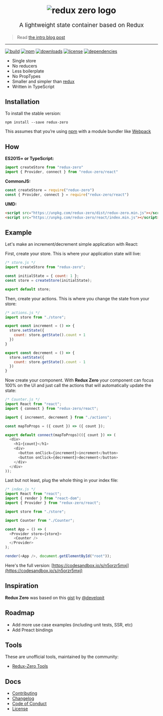 <h1 align="center">
  <img src="https://s1.postimg.org/7p3dmmc3nz/logo_redux_zero.png" alt="redux zero logo" title="redux zero logo">
  <br>
</h1>
<p align="center" style="font-size: 1.2rem;">A lightweight state container based on Redux</p>

> Read [the intro blog post](https://medium.com/@matheusml/introducing-redux-zero-bea42214c7ee)

<hr />

[![build](https://img.shields.io/travis/concretesolutions/redux-zero/master.svg?style=flat-square)](https://travis-ci.org/concretesolutions/redux-zero)
[![npm](https://img.shields.io/npm/v/redux-zero.svg?style=flat-square)](https://www.npmjs.com/package/redux-zero)
[![downloads](https://img.shields.io/npm/dm/redux-zero.svg?style=flat-square)](https://www.npmjs.com/package/redux-zero)
[![license](https://img.shields.io/github/license/mashape/apistatus.svg?style=flat-square)]()
[![dependencies](https://img.shields.io/david/expressjs/express.svg?style=flat-square)]()


- Single store
- No reducers
- Less boilerplate
- No PropTypes
- Smaller and simpler than [redux](https://github.com/reactjs/redux)
- Written in TypeScript


## Installation

To install the stable version:

```
npm install --save redux-zero
```

This assumes that you’re using [npm](https://www.npmjs.com/) with a module bundler like [Webpack](http://webpack.github.io)

## How

**ES2015+ or TypeScript:**

```js
import createStore from "redux-zero"
import { Provider, connect } from "redux-zero/react"
```

**CommonJS:**

```js
const createStore = require("redux-zero")
const { Provider, connect } = require("redux-zero/react")
```

**UMD:**

```html
<script src="https://unpkg.com/redux-zero/dist/redux-zero.min.js"></script>
<script src="https://unpkg.com/redux-zero/react/index.min.js"></script>
```

## Example

Let's make an increment/decrement simple application with React:

First, create your store. This is where your application state will live:

```js
/* store.js */
import createStore from "redux-zero";

const initialState = { count: 1 };
const store = createStore(initialState);

export default store;
```

Then, create your actions. This is where you change the state from your store:

```js
/* actions.js */
import store from "./store";

export const increment = () => {
  store.setState({
    count: store.getState().count + 1
  })
}

export const decrement = () => {
  store.setState({
    count: store.getState().count - 1
  })
}
```

Now create your component. With **Redux Zero** your component can focus 100% on the UI and just call the actions that will automatically update the state:

```js
/* Counter.js */
import React from "react";
import { connect } from "redux-zero/react";

import { increment, decrement } from "./actions";

const mapToProps = ({ count }) => ({ count });

export default connect(mapToProps)(({ count }) => (
  <div>
    <h1>{count}</h1>
    <div>
      <button onClick={increment}>increment</button>
      <button onClick={decrement}>decrement</button>
    </div>
  </div>
));
```

Last but not least, plug the whole thing in your index file:

```js
/* index.js */
import React from "react";
import { render } from "react-dom";
import { Provider } from "redux-zero/react";

import store from "./store";

import Counter from "./Counter";

const App = () => (
  <Provider store={store}>
    <Counter />
  </Provider>
);

render(<App />, document.getElementById("root"));
```

Here's the full version: [https://codesandbox.io/s/n5orzr5mxj](https://codesandbox.io/s/n5orzr5mxj)

## Inspiration
**Redux Zero** was based on this [gist](https://gist.github.com/developit/55c48d294abab13a146eac236bae3219) by [@developit](https://github.com/developit)

## Roadmap
- Add more use case examples (including unit tests, SSR, etc)
- Add Preact bindings

## Tools
These are unofficial tools, maintained by the community:
- [Redux-Zero Tools](https://github.com/nyteshade/rzero-tools)

## Docs

* [Contributing](https://github.com/concretesolutions/redux-zero/blob/master/CONTRIBUTING.md)
* [Changelog](https://github.com/concretesolutions/redux-zero/blob/master/CHANGELOG.md)
* [Code of Conduct](https://github.com/concretesolutions/redux-zero/blob/master/CODE_OF_CONDUCT.md)
* [License](https://github.com/concretesolutions/redux-zero/blob/master/LICENSE.md)
